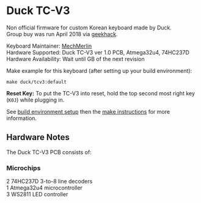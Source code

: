 # Duck TC-V3

Non official firmware for custom Korean keyboard made by Duck.  
Group buy was run April 2018 via [geekhack](https://geekhack.org/index.php?topic=95335.0).  

Keyboard Maintainer: [MechMerlin](https://github.com/mechmerlin)<br> 
Hardware Supported: Duck TC-V3 ver 1.0 PCB, Atmega32u4, 74HC237D<br> 
Hardware Availability: Wait until GB of the next revision<br>

Make example for this keyboard (after setting up your build environment):

    make duck/tcv3:default

**Reset Key:** To put the TC-V3 into reset, hold the top second most right key (`K0J`) while plugging in. 

See [build environment setup](https://docs.qmk.fm/#/getting_started_build_tools) then the [make instructions](https://docs.qmk.fm/#/getting_started_make_guide) for more information.

## Hardware Notes

The Duck TC-V3 PCB consists of:

### Microchips
2 74HC237D 3-to-8 line decoders<br>
1 Atmega32u4 microcontroller<br>
3 WS2811 LED controller<br>
